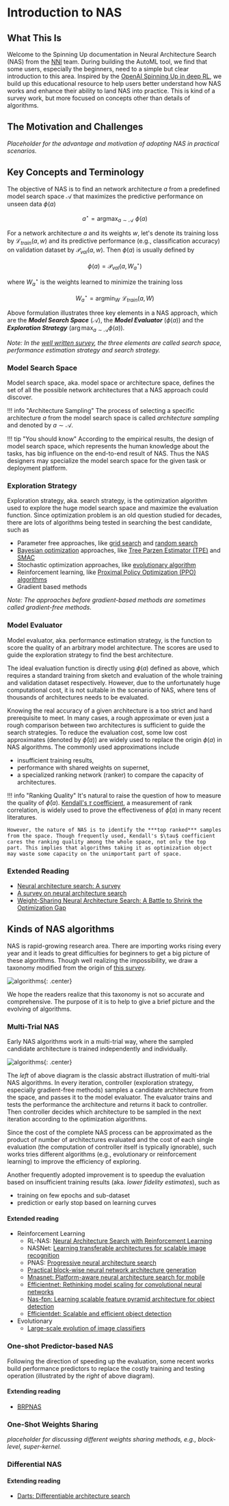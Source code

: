 # Introduction to NAS

## What This Is
Welcome to the Spinning Up documentation in Neural Architecture Search (NAS) from the [NNI](https://github.com/microsoft/nni) team. During building the AutoML tool, we find that some users, especially the beginners, need to a simple but clear introduction to this area. Inspired by the [OpenAI Spinning Up in deep RL](https://spinningup.openai.com/en/latest/), we build up this educational resource to help users better understand how NAS works and enhance their ability to land NAS into practice. This is kind of a survey work, but more focused on concepts other than details of algorithms.

## The Motivation and Challenges
*Placeholder for the advantage and motivation of adopting NAS in practical scenarios.*

## Key Concepts and Terminology

The objective of NAS is to find an network architecture $a$ from a predefined model search space $\mathcal{A}$ that maximizes the predictive performance on unseen data $\phi(a)$

$$a^\star = \mathop{\arg\max}_{a\sim \mathcal{A}} \, \,  \phi(a)$$

For a network architecture $a$ and its weights $w$, let's denote its training loss by $\mathcal{L}_{train}(a,w)$ and its predictive performance (e.g., classification accuracy) on validation dataset by $\mathcal{P}_{val}(a,w)$. Then $\phi(a)$ is usually defined by

$$\phi(a) = \mathcal{P}_{val} (a, W_a^\star)$$

where $W_a^\star$ is the weights learned to minimize the training loss

$$W_a^\star = \mathop{\arg\min}_W \, \, \mathcal{L}_{train}(a, W)$$

Above formulation illustrates three key elements in a NAS approach, which are the ***Model Search Space*** ($\mathcal{A}$), the ***Model Evaluator*** ($\phi(a)$) and the ***Exploration Strategy*** ($\arg\max_{a\sim \mathcal{A}}{\phi(a)}$). 

*Note: In the [well written survey](https://arxiv.org/abs/1808.05377), the three elements are called search space, performance estimation strategy and search strategy.*

### Model Search Space
Model search space, aka. model space or architecture space, defines the set of all the possible network architectures that a NAS approach could discover. 

!!! info "Architecture Sampling"
    The process of selecting a specific architecture $a$ from the model search space is called *architecture sampling* and denoted by $a \sim \mathcal{A}$.

!!! tip "You should know"
    According to the empirical results, the design of model search space, which represents the human knowledge about the tasks, has big influence on the end-to-end result of NAS. Thus the NAS designers may specialize the model search space for the given task or deployment platform. 

### Exploration Strategy
Exploration strategy, aka. search strategy, is the optimization algorithm used to explore the huge model search space and maximize the evaluation function. Since optimization problem is an old question studied for decades, there are lots of algorithms being tested in searching the best candidate, such as 

- Parameter free approaches, like [grid search](https://en.wikipedia.org/wiki/Hyperparameter_optimization#Grid_search) and [random search](https://en.wikipedia.org/wiki/Hyperparameter_optimization#Random_search)
- [Bayesian optimization](https://en.wikipedia.org/wiki/Bayesian_optimization) approaches, like [Tree Parzen Estimator (TPE)](http://papers.neurips.cc/paper/4443-algorithms-for-hyper-parameter-optimization.pdf) and [SMAC](http://www.cs.ubc.ca/labs/beta/Projects/SMAC/)
- Stochastic optimization approaches, like [evolutionary algorithm](https://en.wikipedia.org/wiki/Evolutionary_algorithm)
- Reinforcement learning, like [Proximal Policy Optimization (PPO) algorithms](https://arxiv.org/abs/1707.06347)
- Gradient based methods

*Note: The approaches before gradient-based methods are sometimes called gradient-free methods.*

### Model Evaluator
Model evaluator, aka. performance estimation strategy, is the function to score the quality of an arbitrary model architecture. The scores are used to guide the exploration strategy to find the best architecture.

The ideal evaluation function is directly using $\phi(a)$ defined as above, which requires a standard training from sketch and evaluation of the whole training and validation dataset respectively. However, due to the unfortunately huge computational cost, it is not suitable in the scenario of NAS, where tens of thousands of architectures needs to be evaluated. 

Knowing the real accuracy of a given architecture is a too strict and hard prerequisite to meet. In many cases, a rough approximate or even just a rough comparison between two architectures is sufficient to guide the search strategies. 
To reduce the evaluation cost, some low cost approximates (denoted by $\hat{\phi}(a)$) are widely used to replace the origin $\phi(a)$ in NAS algorithms. The commonly used approximations include 

- insufficient training results, 
- performance with shared weights on supernet, 
- a specialized ranking network (ranker) to compare the capacity of architectures. 

!!! info "Ranking Quality"
    It's natural to raise the question of how to measure the quality of $\hat{\phi}(a)$. [Kendall's $\tau$ coefficient](https://en.wikipedia.org/wiki/Kendall_rank_correlation_coefficient), a measurement of rank correlation, is widely used to prove the effectiveness of $\hat{\phi}(a)$ in many recent literatures. 

    However, the nature of NAS is to identify the ***top ranked*** samples from the space. Though frequently used, Kendall's $\tau$ coefficient cares the ranking quality among the whole space, not only the top part. This implies that algorithms taking it as optimization object may waste some capacity on the unimportant part of space. 

### Extended Reading

- [Neural architecture search: A survey](https://www.jmlr.org/papers/volume20/18-598/18-598.pdf)
- [A survey on neural architecture search](https://arxiv.org/abs/1905.01392)
- [Weight-Sharing Neural Architecture Search: A Battle to Shrink the Optimization Gap](https://arxiv.org/abs/2008.01475)


## Kinds of NAS algorithms

NAS is rapid-growing research area. There are importing works rising every year and it leads to great difficulties for beginners to get a big picture of these algorithms. Though well realizing the impossibility, we draw a taxonomy modified from the origin of [this survey](https://arxiv.org/abs/2008.01475).


![algorithms](media/nas-algo.svg){: .center}

We hope the readers realize that this taxonomy is not so accurate and comprehensive. The purpose of it is to help to give a brief picture and the evolving of algorithms.

### Multi-Trial NAS 

Early NAS algorithms work in a multi-trial way, where the sampled candidate architecture is trained independently and individually. 

![algorithms](media/nas-mt.svg){: .center}

The *left* of above diagram is the classic abstract illustration of multi-trial NAS algorithms. In every iteration, controller (exploration strategy, especially gradient-free methods) samples a candidate architecture from the space, and passes it to the model evaluator. The evaluator trains and tests the performance the architecture and returns it back to controller. Then controller decides which architecture to be sampled in the next iteration according to the optimization algorithms.

Since the cost of the complete NAS process can be approximated as the product of number of architectures evaluated and the cost of each single evaluation (the computation of controller itself is typically ignorable), such works tries different algorithms (e.g., evolutionary or reinforcement learning) to improve the efficiency of exploring.

Another frequently adopted improvement is to speedup the evaluation based on insufficient training results (aka. *lower fidelity estimates*), such as 

- training on few epochs and sub-dataset
- prediction or early stop based on learning curves

#### Extended reading
- Reinforcement Learning
    - RL-NAS: [Neural Architecture Search with Reinforcement Learning](https://arxiv.org/abs/1611.01578)
    - NASNet: [Learning transferable architectures for scalable image recognition]()
    - PNAS: [Progressive neural architecture search]()
    - [Practical block-wise neural network architecture generation]()
    - [Mnasnet: Platform-aware neural architecture search for mobile]()
    - [Efficientnet: Rethinking model scaling for convolutional neural networks]()
    - [Nas-fpn: Learning scalable feature pyramid architecture for object detection]()
    - [Efficientdet: Scalable and efficient object detection]()
- Evolutionary
    - [Large-scale evolution of image classifiers]()

### One-shot Predictor-based NAS
Following the direction of speeding up the evaluation, some recent works build performance predictors to replace the costly training and testing operation (illustrated by the *right* of above diagram). 

#### Extending reading
- [BRPNAS]()

### One-Shot Weights Sharing
*placeholder for discussing different weights sharing methods, e.g., block-level, super-kernel.*

### Differential NAS


#### Extending reading
- [Darts: Differentiable architecture search]()